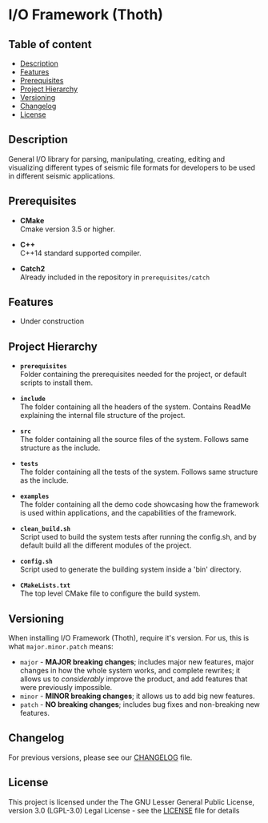 # I/O Framework (Thoth)

## Table of content

- [Description](#description)
- [Features](#features)
- [Prerequisites](#prerequisites)
- [Project Hierarchy](#project-hierarchy)
- [Versioning](#versioning)
- [Changelog](#changelog)
- [License](#license)

## Description

General I/O library for parsing, manipulating, creating, editing and visualizing different types of seismic file formats
for developers to be used in different seismic applications.

## Prerequisites

* **CMake**\
  Cmake version 3.5 or higher.

* **C++**\
  C++14 standard supported compiler.

* **Catch2**\
  Already included in the repository in ```prerequisites/catch```

## Features

* Under construction

## Project Hierarchy

* **```prerequisites```**\
  Folder containing the prerequisites needed for the project, or default scripts to install them.

* **```include```**\
  The folder containing all the headers of the system. Contains ReadMe explaining the internal file structure of the
  project.

* **```src```**\
  The folder containing all the source files of the system. Follows same structure as the include.

* **```tests```**\
  The folder containing all the tests of the system. Follows same structure as the include.

* **```examples```**\
  The folder containing all the demo code showcasing how the framework is used within applications, and the capabilities
  of the framework.

* **```clean_build.sh```**\
  Script used to build the system tests after running the config.sh, and by default build all the different modules of
  the project.

* **```config.sh```**\
  Script used to generate the building system inside a 'bin' directory.

* **```CMakeLists.txt```**\
  The top level CMake file to configure the build system.

## Versioning

When installing I/O Framework (Thoth), require it's version. For us, this is what ```major.minor.patch``` means:

- ```major``` - **MAJOR breaking changes**; includes major new features, major changes in how the whole system works,
  and complete rewrites; it allows us to _considerably_ improve the product, and add features that were previously
  impossible.
- ```minor``` - **MINOR breaking changes**; it allows us to add big new features.
- ```patch``` - **NO breaking changes**; includes bug fixes and non-breaking new features.

## Changelog

For previous versions, please see our [CHANGELOG](CHANGELOG.rst) file.

## License

This project is licensed under the The GNU Lesser General Public License, version 3.0 (LGPL-3.0) Legal License - see
the [LICENSE](LICENSE.txt) file for details
